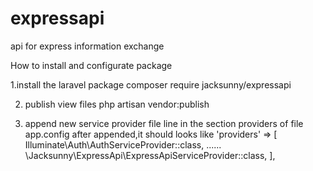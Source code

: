 # expressapi
api for express information exchange

How to install and configurate package

1.install the laravel package 
  composer require jacksunny/expressapi

2. publish view files
  php artisan vendor:publish
  
3. append new service provider file line in the section providers of file app.config
  after appended,it should looks like
   'providers' => [
        Illuminate\Auth\AuthServiceProvider::class,
        ......
        \Jacksunny\ExpressApi\ExpressApiServiceProvider::class,
    ],
